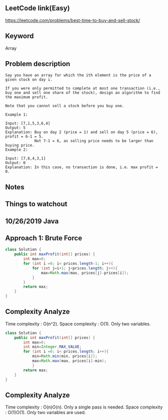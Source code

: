## LeetCode link(Easy)
https://leetcode.com/problems/best-time-to-buy-and-sell-stock/

## Keyword
Array

## Problem description
```
Say you have an array for which the ith element is the price of a given stock on day i.

If you were only permitted to complete at most one transaction (i.e., buy one and sell one share of the stock), design an algorithm to find the maximum profit.

Note that you cannot sell a stock before you buy one.

Example 1:

Input: [7,1,5,3,6,4]
Output: 5
Explanation: Buy on day 2 (price = 1) and sell on day 5 (price = 6), profit = 6-1 = 5.
             Not 7-1 = 6, as selling price needs to be larger than buying price.
Example 2:

Input: [7,6,4,3,1]
Output: 0
Explanation: In this case, no transaction is done, i.e. max profit = 0.
```



## Notes


## Things to watchout

## 10/26/2019 Java
## Approach 1: Brute Force
```java
class Solution {
    public int maxProfit(int[] prices) {
        int max=0;
        for (int i =0; i< prices.length-1; i++){
            for (int j=i+1; j<prices.length; j++){
                max=Math.max(max, prices[j]-prices[i]);
            }
        }
        return max;
    }
}

```
## Complexity Analyze
Time complexity : O(n^2). 
Space complexity : O(1). Only two variables.

```java
class Solution {
    public int maxProfit(int[] prices) {
        int max=0;
        int min=Integer.MAX_VALUE;
        for (int i =0; i< prices.length; i++){
            min=Math.min(min, prices[i]);
            max=Math.max(max, prices[i]-min);
            }
        return max;
    }
}
```
## Complexity Analyze
Time complexity : O(n)O(n). Only a single pass is needed.
Space complexity : O(1)O(1). Only two variables are used.
